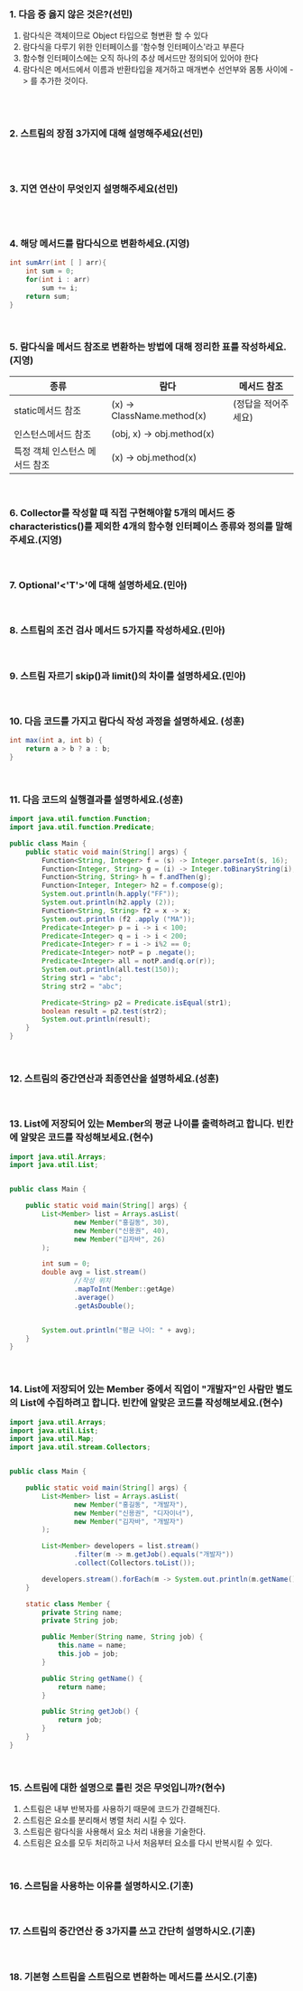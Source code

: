 ### 1. 다음 중 옳지 않은 것은?(선민)
1) 람다식은 객체이므로 Object 타입으로 형변환 할 수 있다
2) 람다식을 다루기 위한 인터페이스를 '함수형 인터페이스'라고 부른다
3) 함수형 인터페이스에는 오직 하나의 추상 메서드만 정의되어 있어야 한다
4) 람다식은 메서드에서 이름과 반환타입을 제거하고 매개변수 선언부와 몸통 사이에 -> 를 추가한 것이다.

<br></br>

### 2. 스트림의 장점 3가지에 대해 설명해주세요(선민)

<br></br>

### 3. 지연 연산이 무엇인지 설명해주세요(선민)

<br></br>


### 4. 해당 메서드를 람다식으로 변환하세요.(지영)
```java
int sumArr(int [ ] arr){
    int sum = 0;
    for(int i : arr)
        sum += i;
    return sum;
}
```

<br>

### 5. 람다식을 메서드 참조로 변환하는 방법에 대해 정리한 표를 작성하세요.(지영)

| 종류                | 람다                         | 메서드 참조 |
|-------------------|----------------------------|-------------------|
| static메서드 참조      | (x) -> ClassName.method(x) |  (정답을 적어주세요) |
| 인스턴스메서드 참조        | (obj, x) -> obj.method(x)  |                   |
| 특정 객체 인스턴스 메서드 참조 | (x) -> obj.method(x)       |                   |

<br>

### 6. Collector를 작성할 때 직접 구현해야할 5개의 메서드 중 characteristics()를 제외한 4개의 함수형 인터페이스 종류와 정의를 말해주세요.(지영)

<br>

### 7. Optional'<'T'>'에 대해 설명하세요.(민아)

<br>

### 8. 스트림의 조건 검사 메서드 5가지를 작성하세요.(민아)

<br>

### 9. 스트림 자르기 skip()과 limit()의 차이를 설명하세요.(민아)

<br>

### 10. 다음 코드를 가지고 람다식 작성 과정을 설명하세요. (성훈)

```java
int max(int a, int b) {
    return a > b ? a : b;
}
```

<br>

### 11. 다음 코드의 실행결과를 설명하세요.(성훈)

```java
import java.util.function.Function;
import java.util.function.Predicate;

public class Main {
    public static void main(String[] args) {
        Function<String, Integer> f = (s) -> Integer.parseInt(s, 16);
        Function<Integer, String> g = (i) -> Integer.toBinaryString(i);
        Function<String, String> h = f.andThen(g);
        Function<Integer, Integer> h2 = f.compose(g);
        System.out.println(h.apply("FF"));
        System.out.println(h2.apply (2));
        Function<String, String> f2 = x -> x;
        System.out.println (f2 .apply ("MA"));
        Predicate<Integer> p = i -> i < 100;
        Predicate<Integer> q = i -> i < 200;
        Predicate<Integer> r = i -> i%2 == 0;
        Predicate<Integer> notP = p .negate();
        Predicate<Integer> all = notP.and(q.or(r));
        System.out.println(all.test(150));
        String str1 = "abc";
        String str2 = "abc";

        Predicate<String> p2 = Predicate.isEqual(str1);
        boolean result = p2.test(str2);
        System.out.println(result);
    }
}

```
<br>

### 12. 스트림의 중간연산과 최종연산을 설명하세요.(성훈)

<br>

### 13. List에 저장되어 있는 Member의 평균 나이를 출력하려고 합니다. 빈칸에 알맞은 코드를 작성해보세요.(현수)

```java
import java.util.Arrays;
import java.util.List;


public class Main {

    public static void main(String[] args) {
        List<Member> list = Arrays.asList(
                new Member("홍길동", 30),
                new Member("신용권", 40),
                new Member("김자바", 26)
        );

        int sum = 0;
        double avg = list.stream()
                //작성 위치
                .mapToInt(Member::getAge)
                .average()
                .getAsDouble();


        System.out.println("평균 나이: " + avg);
    }
}
```

<br>

### 14. List에 저장되어 있는 Member 중에서 직업이 "개발자"인 사람만 별도의 List에 수집하려고 합니다. 빈칸에 알맞은 코드를 작성해보세요.(현수)

```java
import java.util.Arrays;
import java.util.List;
import java.util.Map;
import java.util.stream.Collectors;


public class Main {

    public static void main(String[] args) {
        List<Member> list = Arrays.asList(
                new Member("홍길동", "개발자"),
                new Member("신용권", "디자이너"),
                new Member("김자바", "개발자")
        );

        List<Member> developers = list.stream()
                .filter(m -> m.getJob().equals("개발자"))
                .collect(Collectors.toList());

        developers.stream().forEach(m -> System.out.println(m.getName()));
    }

    static class Member {
        private String name;
        private String job;

        public Member(String name, String job) {
            this.name = name;
            this.job = job;
        }

        public String getName() {
            return name;
        }

        public String getJob() {
            return job;
        }
    }
}
```


<br>

### 15. 스트림에 대한 설명으로 틀린 것은 무엇입니까?(현수)

1. 스트림은 내부 반복자를 사용하기 때문에 코드가 간결해진다. 
2. 스트림은 요소를 분리해서 병렬 처리 시킬 수 있다. 
3. 스트림은 람다식을 사용해서 요소 처리 내용을 기술한다.
4. 스트림은 요소를 모두 처리하고 나서 처음부터 요소를 다시 반복시킬 수 있다. 

<br>

### 16. 스르팀을 사용하는 이유를 설명하시오.(기훈)

<br>

### 17. 스트림의 중간연산 중 3가지를 쓰고 간단히 설명하시오.(기훈)

<br>

### 18. 기본형 스트림을 스트림으로 변환하는 메서드를 쓰시오.(기훈)

<br>